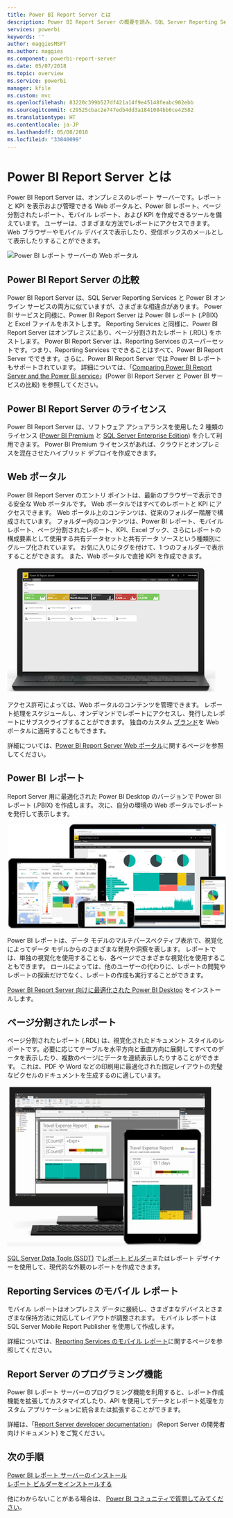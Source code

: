 ```yaml
---
title: Power BI Report Server とは
description: Power BI Report Server の概要を読み、SQL Server Reporting Services (SSRS) やその他の Power BI とどのように適合するかについて理解してください。
services: powerbi
keywords: ''
author: maggiesMSFT
ms.author: maggies
ms.component: powerbi-report-server
ms.date: 05/07/2018
ms.topic: overview
ms.service: powerbi
manager: kfile
ms.custom: mvc
ms.openlocfilehash: 83220c399b527df421a14f9e45148feabc902ebb
ms.sourcegitcommit: c29525cbac2e747edb4dd3a1841084bb0ce42582
ms.translationtype: HT
ms.contentlocale: ja-JP
ms.lasthandoff: 05/08/2018
ms.locfileid: "33840099"
---
```

# <a name="what-is-power-bi-report-server"></a>Power BI Report Server とは

Power BI Report Server は、オンプレミスのレポート サーバーです。レポートと KPI を表示および管理できる Web ポータルと、Power BI レポート、ページ分割されたレポート、モバイル レポート、および KPI を作成できるツールを備えています。 ユーザーは、さまざまな方法でレポートにアクセスできます。Web ブラウザーやモバイル デバイスで表示したり、受信ボックスのメールとして表示したりすることができます。

![Power BI レポート サーバーの Web ポータル](media/get-started/power-bi-report-server-overview.png)

## <a name="comparing-power-bi-report-server"></a>Power BI Report Server の比較 
Power BI Report Server は、SQL Server Reporting Services と Power BI オンライン サービスの両方に似ていますが、さまざまな相違点があります。 Power BI サービスと同様に、Power BI Report Server は Power BI レポート (.PBIX) と Excel ファイルをホストします。 Reporting Services と同様に、Power BI Report Server はオンプレミスにあり、ページ分割されたレポート (.RDL) をホストします。 Power BI Report Server は、Reporting Services のスーパーセットです。つまり、Reporting Services でできることはすべて、Power BI Report Server でできます。さらに、Power BI Report Server では Power BI レポートもサポートされています。 詳細については、「[Comparing Power BI Report Server and the Power BI service](compare-report-server-service.md)」(Power BI Report Server と Power BI サービスの比較) を参照してください。

## <a name="licensing-power-bi-report-server"></a>Power BI Report Server のライセンス
Power BI Report Server は、ソフトウェア アシュアランスを使用した 2 種類のライセンス ([Power BI Premium](../service-premium.md) と [SQL Server Enterprise Edition](https://www.microsoft.com/sql-server/sql-server-2017-editions)) を介して利用できます。 Power BI Premium ライセンスがあれば、クラウドとオンプレミスを混在させたハイブリッド デプロイを作成できます。  

## <a name="web-portal"></a>Web ポータル
Power BI Report Server のエントリ ポイントは、最新のブラウザーで表示できる安全な Web ポータルです。 Web ポータルではすべてのレポートと KPI にアクセスできます。 Web ポータル上のコンテンツは、従来のフォルダー階層で構成されています。 フォルダー内のコンテンツは、Power BI レポート、モバイル レポート、ページ分割されたレポート、KPI、Excel ブック、さらにレポートの構成要素として使用する共有データセットと共有データ ソースという種類別にグループ化されています。 お気に入りにタグを付けて、1 つのフォルダーで表示することができます。 また、Web ポータルで直接 KPI を作成できます。 

![Power BI レポート サーバーの Web ポータル](media/get-started/web-portal.png)

アクセス許可によっては、Web ポータルのコンテンツを管理できます。 レポート処理をスケジュールし、オンデマンドでレポートにアクセスし、発行したレポートにサブスクライブすることができます。 独自のカスタム [ブランド](https://docs.microsoft.com/sql/reporting-services/branding-the-web-portal)を Web ポータルに適用することもできます。 

詳細については、[Power BI Report Server Web ポータル](https://docs.microsoft.com/sql/reporting-services/web-portal-ssrs-native-mode)に関するページを参照してください。

## <a name="power-bi-reports"></a>Power BI レポート
Report Server 用に最適化された Power BI Desktop のバージョンで Power BI レポート (.PBIX) を作成します。 次に、自分の環境の Web ポータルでレポートを発行して表示します。

![Power BI Report Server の Power BI レポート](media/get-started/powerbi-reports.png)

Power BI レポートは、データ モデルのマルチパースペクティブ表示で、視覚化によってデータ モデルからのさまざまな発見や洞察を表します。  レポートでは、単独の視覚化を使用することも、各ページでさまざまな視覚化を使用することもできます。 ロールによっては、他のユーザーの代わりに、レポートの閲覧やレポートの探索だけでなく、レポートの作成も実行することができます。

[Power BI Report Server 向けに最適化された Power BI Desktop](quickstart-create-powerbi-report.md) をインストールします。

## <a name="paginated-reports"></a>ページ分割されたレポート
ページ分割されたレポート (.RDL) は、視覚化されたドキュメント スタイルのレポートです。必要に応じてテーブルを水平方向と垂直方向に展開してすべてのデータを表示したり、複数のページにデータを連続表示したりすることができます。 これは、PDF や Word などの印刷用に最適化された固定レイアウトの完璧なピクセルのドキュメントを生成するのに適しています。

![Power BI Report Server のページ分割されたレポート](media/get-started/paginated-reports.png)

[SQL Server Data Tools (SSDT)](https://docs.microsoft.com/sql/reporting-services/tools/reporting-services-in-sql-server-data-tools-ssdt) で[レポート ビルダー](https://docs.microsoft.com/sql/reporting-services/report-builder/report-builder-in-sql-server-2016)またはレポート デザイナーを使用して、現代的な外観のレポートを作成できます。

## <a name="reporting-services-mobile-reports"></a>Reporting Services のモバイル レポート
モバイル レポートはオンプレミス データに接続し、さまざまなデバイスとさまざまな保持方法に対応してレイアウトが調整されます。 モバイル レポートは SQL Server Mobile Report Publisher を使用して作成します。

詳細については、[Reporting Services のモバイル レポート](https://docs.microsoft.com/sql/reporting-services/mobile-reports/create-mobile-reports-with-sql-server-mobile-report-publisher)に関するページを参照してください。 

## <a name="report-server-programming-features"></a>Report Server のプログラミング機能
Power BI レポート サーバーのプログラミング機能を利用すると、レポート作成機能を拡張してカスタマイズしたり、API を使用してデータとレポート処理をカスタム アプリケーションに統合または拡張することができます。

詳細は、「[Report Server developer documentation](https://docs.microsoft.com/sql/reporting-services/reporting-services-developer-documentation)」 (Report Server の開発者向けドキュメント) をご覧ください。

## <a name="next-steps"></a>次の手順
[Power BI レポート サーバーのインストール](install-report-server.md)  
[レポート ビルダーをインストールする](https://docs.microsoft.com/sql/reporting-services/install-windows/install-report-builder)  

他にわからないことがある場合は、 [Power BI コミュニティで質問してみてください](https://community.powerbi.com/)。


